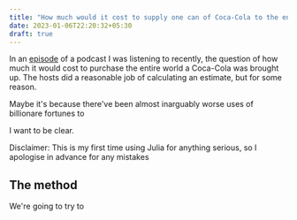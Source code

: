 ```yaml
---
title: "How much would it cost to supply one can of Coca-Cola to the entire world? An overengineered solution with Julia"
date: 2023-01-06T22:20:32+05:30
draft: true
---
```


In an [episode](https://nerdfighteria.info/v/250775376/#:~:text=%22Dear%20Hank%20and%20John%2C%C2%A0Given%20its%20varying%20price%20points%20throughout%20the%20world%2C%20how%20much%20in%20USD%20would%20it%20actually%20cost%20to%20buy%20the%20world%20a%20coke%3F%22) of a podcast I was listening to recently, the question of how much it would cost to purchase the entire world a Coca-Cola was brought up. The hosts did a reasonable job of calculating an estimate, but for some reason.

Maybe it's because there've been almost inarguably worse uses of billionare fortunes to  

I want to be clear.

Disclaimer: This is my first time using Julia for anything serious, so I apologise in advance for any mistakes

## The method

We're going to try to
